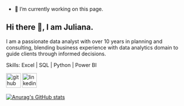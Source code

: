 - 🔭 I’m currently working on this page. 

## Hi there 👋, I am Juliana.

I am a passionate data analyst with over 10 years in planning and consulting, blending business experience with data analytics domain to guide clients through informed decisions.

Skills: Excel | SQL | Python | Power BI

[<img src='https://cdn.jsdelivr.net/npm/simple-icons@3.0.1/icons/github.svg' alt='github' height='40'>](https://github.com/julianamariela)  [<img src='https://cdn.jsdelivr.net/npm/simple-icons@3.0.1/icons/linkedin.svg' alt='linkedin' height='40'>](https://www.linkedin.com/in/julianamariela/)  






					
[![Anurag's GitHub stats](https://github-readme-stats.vercel.app/api?username=julianamariela)](https://github.com/anuraghazra/github-readme-stats)


